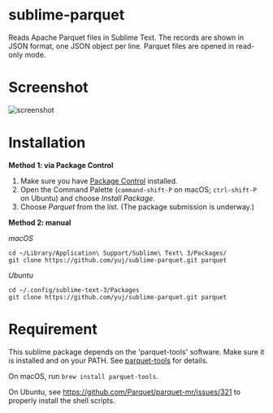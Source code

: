# sublime-parquet
Reads Apache Parquet files in Sublime Text. The records are shown in JSON format, one JSON object per line. Parquet files are opened in read-only mode.

# Screenshot
![screenshot](https://raw.github.com/yuj/sublime-parquet/master/screenshot.png)

# Installation
**Method 1: via Package Control**

1. Make sure you have [Package Control](https://packagecontrol.io/installation) installed.
1. Open the Command Palette (`command-shift-P` on macOS; `ctrl-shift-P` on Ubuntu) and choose _Install Package_.
1. Choose _Parquet_ from the list.
(The package submission is underway.)

**Method 2: manual**

*macOS*
```shell
cd ~/Library/Application\ Support/Sublime\ Text\ 3/Packages/
git clone https://github.com/yuj/sublime-parquet.git parquet
```

*Ubuntu*
```shell
cd ~/.config/sublime-text-3/Packages
git clone https://github.com/yuj/sublime-parquet.git parquet
```

# Requirement
This sublime package depends on the 'parquet-tools' software. Make sure it is installed and on your PATH. See [parquet-tools](https://github.com/Parquet/parquet-mr/tree/master/parquet-tools) for details.

On macOS, run ```brew install parquet-tools```.

On Ubuntu, see https://github.com/Parquet/parquet-mr/issues/321 to properly install the shell scripts.

